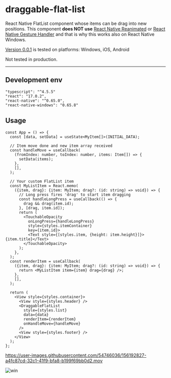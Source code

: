 # draggable-flat-list

React Native FlatList component whose items can be drag into new positions. This component **does NOT use** [React Native Reanimated](https://github.com/software-mansion/react-native-reanimated) or [React Native Gesture Handler](https://github.com/software-mansion/react-native-gesture-handler) and that is why this works also on React Native Windows.

[Version 0.0.1](https://github.com/tero-paananen/draggable-flat-list/blob/0.0.1/README.md) is tested on platforms: Windows, iOS, Android

Not tested in production.

---

## Development env

```
"typescript": "^4.5.5"
"react": "17.0.2",
"react-native": "^0.65.0",
"react-native-windows": "0.65.8"
```

## Usage

```
const App = () => {
  const [data, setData] = useState<MyItem[]>(INITIAL_DATA);

  // Item move done and new item array received
  const handleMove = useCallback(
    (fromIndex: number, toIndex: number, items: Item[]) => {
      setData(items);
    },
    [],
  );

  // Your custom FlatList item
  const MyListItem = React.memo(
    ({item, drag}: {item: MyItem; drag?: (id: string) => void}) => {
      // Long press fires 'drag' to start item dragging
      const handleLongPress = useCallback(() => {
        drag && drag(item.id);
      }, [drag, item.id]);
      return (
        <TouchableOpacity
          onLongPress={handleLongPress}
          style={styles.itemContainer}
          key={item.id}>
          <Text style={[styles.item, {height: item.height}]}>{item.title}</Text>
        </TouchableOpacity>
      );
    },
  );
  const renderItem = useCallback(
    ({item, drag}: {item: MyItem; drag?: (id: string) => void}) => {
      return <MyListItem item={item} drag={drag} />;
    },
    [],
  );

  return (
    <View style={styles.container}>
      <View style={styles.header} />
      <DraggableFlatList
        style={styles.list}
        data={data}
        renderItem={renderItem}
        onHandleMove={handleMove}
      />
      <View style={styles.footer} />
    </View>
  );
};

```

https://user-images.githubusercontent.com/54746036/156192827-a4fc87cd-32c1-41f9-bfa8-b199f69bb0d2.mov

![win](https://user-images.githubusercontent.com/54746036/156190545-1d8509ed-6ba7-4d36-a8a4-89fd1b0e4d12.jpg)
